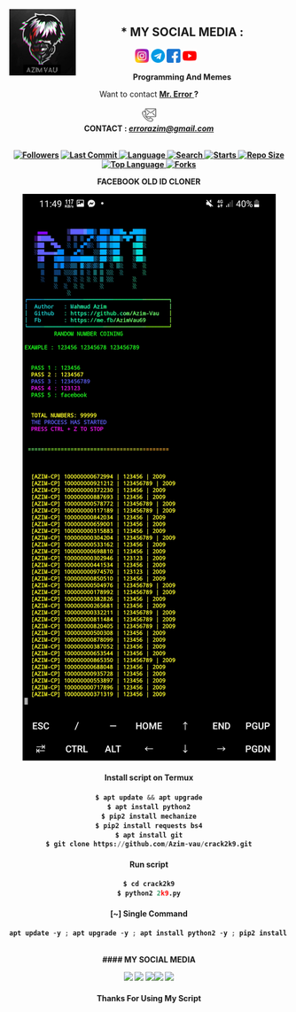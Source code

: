 
<img src="https://github.com/Azim-vau/Azim-vau/blob/main/IMAGE/62735854.jpeg" width="120" height="120" align="left">
<center>
  
  
  
   ## * MY SOCIAL MEDIA : <br>
<a href="https://Instagram.com/azimmahmud143" target="_blank"><img src="https://github.com/Azim-vau/Azim-vau/blob/main/IMAGE/instagram.png" alt="alt text" width="25" height="25"></a> 
<a href="https://t.me/mrerror69"><img src="https://github.com/Azim-vau/Azim-vau/blob/main/IMAGE/telegram.png" alt="alt text" width="25" height="25"></a>
<a href="https://www.facebook.com/azimmahmudofficial" target="_blank"><img src="https://github.com/Azim-vau/Azim-vau/blob/main/IMAGE/facebook.png" alt="alt text" width="25" height="25"></a> <a href="https://youtube.com/MrError69"><img src="https://github.com/Azim-vau/Azim-vau/blob/main/IMAGE/youtube.png" alt="alt text" width="25" height="25"></a> 
&nbsp;&nbsp;     &nbsp;&nbsp;    &nbsp;&nbsp;   &nbsp;&nbsp;   &nbsp;&nbsp;
  
____Programming And Memes____

Want to contact <a href="https://github.com/Azim-vau"><b>Mr. Error </a> ?</br><br>
<img src="https://github.com/Azim-vau/Azim-vau/blob/main/IMAGE/contact.png" alt="alt text" width="25" height="25"> <br>
CONTACT : <i>errorazim@gmail.com</i>  <br> <br> 


<a href="https://github.com/Azim-Vau/followers">
<img title="Followers" src="https://img.shields.io/github/followers/Azim-vau?label=Followers&color=blue&style=flat-square"></a>
<a href="https://github.com/Azim-Vau/termux-style/stargazers/">
  <a href="https://github.com/Azim-vau/crack2k9">
    <img alt="Last Commit" src="https://img.shields.io/github/last-commit/Azim-vau/crack2k9.svg"/>
  </a>
  <a href="https://github.com/Azim-vau/crack2k9">
    <img alt="Language" src="https://img.shields.io/github/languages/count/Azim-vau/crack2k9.svg"/>
  </a>
  <a href="https://github.com/Azim-vau/crack2k9">
    <img alt="Search" src="https://img.shields.io/github/search/Azim-vau/Cracker/crack2k9.svg"/>
  </a>
  <a href="https://github.com/Azim-vau/crack2k9">
    <img alt="Starts" src="https://img.shields.io/github/stars/Azim-vau/crack2k9.svg"/>
  </a>
<a href="https://github.com/Azim-vau/crack2k9">
    <img alt="Repo Size" src="https://img.shields.io/github/repo-size/Azim-vau/crack2k9.svg"/>
  </a>

<a href="https://github.com/Azim-vau/crack2k9">
    <img alt="Top Language" src="https://img.shields.io/github/languages/top/Azim-vau/crack2k9.svg"/> <a href="https://github.com/Azim-vau/crack2k9">
    <img alt="Forks" src="https://img.shields.io/github/forks/Azim-vau/crack2k9.svg"/>
  </a>
</div>

</br>
<p align="center">
      FACEBOOK OLD ID CLONER
</p>

![20200808_160757](https://github.com/Azim-vau/MODULES/blob/main/Screenshot_20211005-234917_Termux.jpg)

#### Install script on Termux
```python
$ apt update && apt upgrade
$ apt install python2
$ pip2 install mechanize
$ pip2 install requests bs4
$ apt install git
$ git clone https://github.com/Azim-vau/crack2k9.git
```
#### Run script
```python
$ cd crack2k9
$ python2 2k9.py
```

#### [~] Single Command

```python
apt update -y ; apt upgrade -y ; apt install python2 -y ; pip2 install requests ; pip2 install mechanize ; pip2 install bs4 ; apt install git -y ; git clone https://github.com/Azim-vau/crack2k9 ; cd crack2k9 ; python2 2k9.py
```
</br>
#### MY SOCIAL MEDIA

[![](https://img.shields.io/badge/Github-black?logo=Github&logoColor=black&labelColor=white)](https://github.com/Azim-Vau) [![](https://img.shields.io/badge/Twitter-blue?logo=Twitter&logoColor=White&labelColor=white)](https://mobile.twitter.com/#)
[![](https://img.shields.io/badge/Facebook-blue?logo=Facebook&logoColor=blue&labelColor=white)](https://www.facebook.com/azimmahmudofficial)[![](https://img.shields.io/badge/Instagram-red?logo=Instagram&logoColor=red&labelColor=white)](https://www.instagram.com/azimmahmud143) [![](https://img.shields.io/badge/Whatsapp-CHAT-red?logo=Whatsapp&logoColor=Brightgreen&labelColor=white)](https://wa.me/8801878037096?text=HI,%20MR.%20ERROR)


#### Thanks For Using My Script
